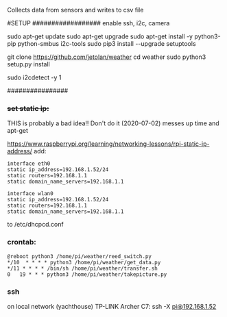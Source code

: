 Collects data from sensors and writes to csv file

#SETUP
##################
enable ssh, i2c, camera

sudo apt-get update
sudo apt-get upgrade
sudo apt-get install -y python3-pip python-smbus i2c-tools
sudo pip3 install --upgrade setuptools

git clone https://github.com/jetolan/weather
cd weather
sudo python3 setup.py install

sudo i2cdetect -y 1

################

### ~~set static ip:~~
THIS is probably a bad idea!! Don't do it (2020-07-02) messes up time and apt-get

https://www.raspberrypi.org/learning/networking-lessons/rpi-static-ip-address/
add:


```
interface eth0
static ip_address=192.168.1.52/24
static routers=192.168.1.1
static domain_name_servers=192.168.1.1

interface wlan0
static ip_address=192.168.1.52/24
static routers=192.168.1.1
static domain_name_servers=192.168.1.1

```
to /etc/dhcpcd.conf

### crontab:

```
@reboot python3 /home/pi/weather/reed_switch.py
*/10  * * * * python3 /home/pi/weather/get_data.py
*/11 * * * * /bin/sh /home/pi/weather/transfer.sh
0   19 * * * python3 /home/pi/weather/takepicture.py
```
### ssh
on local network (yachthouse) TP-LINK Archer C7:
ssh -X pi@192.168.1.52
